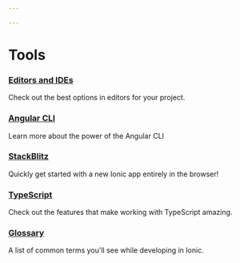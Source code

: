 ```yaml
---

---
```


# Tools

### [Editors and IDEs](/docs/resources/editors_and_ides/)

Check out the best options in editors for your project.

### [Angular CLI](https://github.com/angular/angular-cli)

Learn more about the power of the Angular CLI

### [StackBlitz](https://stackblitz.com/)

Quickly get started with a new Ionic app entirely in the browser!

### [TypeScript](https://www.typescriptlang.org/)

Check out the features that make working with TypeScript amazing.

### [Glossary](/docs/faq/glossary)

A list of common terms you'll see while developing in Ionic.
